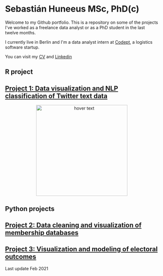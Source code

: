 # Sebastián Huneeus MSc, PhD(c)

Welcome to my Github portfolio. This is a repository on some of the projects I've worked as a freelance data analyst or as a PhD student in the last twelve months. 

I currently live in Berlin and I'm a data analyst intern at [Codept](https://www.codept.de/), a logistics software startup. 

You can visit my [CV](https://docs.google.com/document/d/1GlWFI0N9Y_uBQhdjFIcDNmcs6M42GmXiEfqCHUyovOw/edit?usp=sharing) and  [Linkedin](https://www.linkedin.com/in/sebastian-huneeus) 


## R project

## [Project 1: Data visualization and NLP classification of Twitter text data](https://github.com/shuneeus/text_mining/blob/master/README.md) 

<p align="center">
  <img src="https://images.tandf.co.uk/common/jackets/agentjpg/978100301/9781003010623.jpg" width="300" title="hover text">
</p>


## Python projects

## [Project 2: Data cleaning and visualization of membership databases](https://github.com/shuneeus/python-projects/blob/main/Data_analysis_IME_Members(1).ipynb)

## [Project 3: Visualization and modeling of electoral outcomes](https://github.com/shuneeus/python-projects/blob/main/regresiones_plebiscito(1).ipynb)



Last update
Feb 2021
